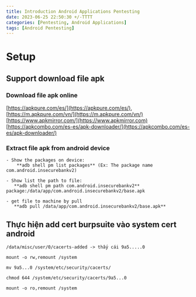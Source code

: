 ```yaml
---
title: Introduction Android Applications Pentesting 
date: 2023-06-25 22:50:30 +/-TTTT
categories: [Pentesting, Android Applications]
tags: [Android Pentesting] 
---
```


# Setup
## Support download file apk
### Download file apk online
 [https://apkpure.com/es/](https://apkpure.com/es/),
 [https://m.apkpure.com/vn/](https://m.apkpure.com/vn/)
 [https://www.apkmirror.com/](https://www.apkmirror.com)
 [https://apkcombo.com/es-es/apk-downloader/](https://apkcombo.com/es-es/apk-downloader/)
 ### Extract file apk from android device
 ```shell
 - Show the packages on device:
	 **adb shell pm list packages** (Ex: The package name com.android.insecurebankv2) 

- Show list the path to file: 
	**adb shell pm path com.android.insecurebankv2**
package:/data/app/com.android.insecurebankv2/base.apk

- get file to machine by pull 
	**adb pull /data/app/com.android.insecurebankv2/base.apk**
```

## Thực hiện add cert burpsuite vào system cert android
```shell
/data/misc/user/0/cacerts-added -> thấy cái 9a5.....0 

mount -o rw,remount /system

mv 9a5...0 /system/etc/security/cacerts/

chmod 644 /system/etc/security/cacerts/9a5...0

mount -o ro,remount /system
```